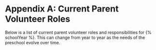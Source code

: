 # Appendix A: Current Parent Volunteer Roles

Below is a list of current parent volunteer roles and responsibilities for {% schoolYear %}. This can
change from year to year as the needs of the preschool evolve over time.